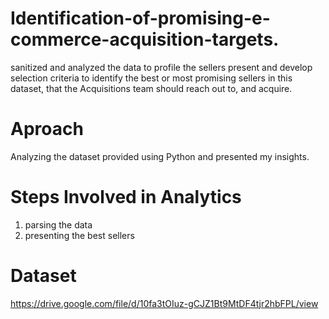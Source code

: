 # Identification-of-promising-e-commerce-acquisition-targets.
sanitized and analyzed the data to profile the sellers present and develop selection criteria to identify the best or most promising sellers in this dataset, that the Acquisitions team should reach out to, and acquire.

# Aproach
Analyzing the dataset provided using Python and presented my insights. 

# Steps Involved in Analytics
1. parsing the data 
2. presenting the best sellers

# Dataset
https://drive.google.com/file/d/10fa3tOIuz-gCJZ1Bt9MtDF4tjr2hbFPL/view
